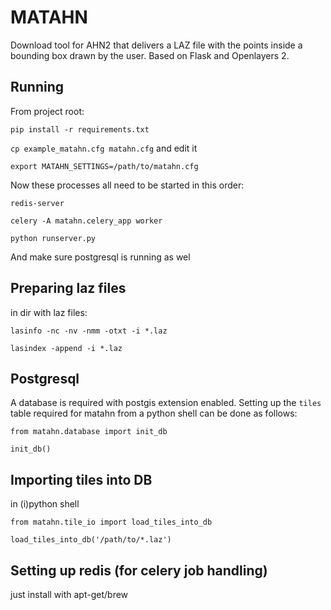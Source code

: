 MATAHN
=====

Download tool for AHN2 that delivers a LAZ file with the points inside a bounding box drawn by the user. Based on Flask and Openlayers 2.

Running
------
From project root:

`pip install -r requirements.txt`

`cp example_matahn.cfg matahn.cfg` and edit it

`export MATAHN_SETTINGS=/path/to/matahn.cfg`

Now these processes all need to be started in this order:

`redis-server`

`celery -A matahn.celery_app worker`

`python runserver.py`

And make sure postgresql is running as wel

Preparing laz files
------
in dir with laz files:

`lasinfo -nc -nv -nmm -otxt -i *.laz`

`lasindex -append -i *.laz`

Postgresql
------
A database is required with postgis extension enabled. Setting up the `tiles` table required for matahn from a python shell can be done as follows:

`from matahn.database import init_db`

`init_db()`

Importing tiles into DB
------
in (i)python shell

`from matahn.tile_io import load_tiles_into_db`

`load_tiles_into_db('/path/to/*.laz')`

Setting up redis (for celery job handling)
------

just install with apt-get/brew
